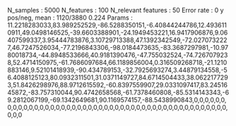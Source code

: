 N_samples                     : 5000
N_features                    : 100
N_relevant features           : 50
Error rate                    : 0
y pos/neg, mean               : 1120/3880 0.224
Params                        : 11.2218283033,83.989252529,-86.5288350151,-6.40844244786,12.4936110911,49.0498146525,-39.6603388901,-24.1949453221,16.9417906876,9.06407599337,3.95444783876,3.10729713388,47.1392342549,-72.0270732227,46.7247526034,-77.2196843306,-98.0184473635,-83.3687297981,-10.9780018734,-44.8948533666,40.9181390476,-47.755032524,-74.7267079238,52.4714150975,-61.7686097684,66.1189856004,0.316509268718,-21.1210883146,9.52101418939,-90.434789153,-32.7925693274,3.44879134558,-56.4088125123,80.0932311501,31.0371149727,84.6714504433,38.0622177293,51.8426298976,88.9712615592,-60.8397559907,29.0331097417,83.2451645872,-83.757310044,90.4742658568,-61.7378460808,-85.5314143343,-69.2812067199,-69.1342649681,90.1169574157,-88.5438990843,0,0,0,0,0,0,0,0,0,0,0,0,0,0,0,0,0,0,0,0,0,0,0,0,0,0,0,0,0,0,0,0,0,0,0,0,0,0,0,0,0,0,0,0,0,0,0,0,0,0
